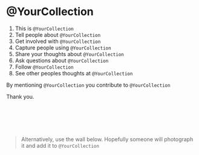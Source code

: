 # @YourCollection 

1. This is `@YourCollection`
2. Tell people about `@YourCollection`
3. Get involved with `@YourCollection`
4. Capture people using `@YourCollection`
5. Share your thoughts about `@YourCollection`
6. Ask questions about `@YourCollection`
7. Follow `@YourCollection`
8. See other peoples thoughts at `@YourCollection`

By mentioning `@YourCollection` you contribute to `@YourCollection`

Thank you.

<br>
<br>
<br>
<br>


> Alternatively, use the wall below. Hopefully someone will photograph it and add it to `@YourCollection`
<!--stackedit_data:
eyJoaXN0b3J5IjpbLTQzNDgxOTI3NCw3OTczMTgwXX0=
-->